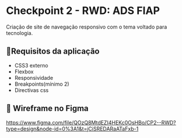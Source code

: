
# Checkpoint 2 - RWD: ADS FIAP

Criação de site de navegação responsivo com o tema voltado para tecnologia.
 


## 📌Requisitos da aplicação
* CSS3 externo
* Flexbox
* Responsividade
* Breakpoints(mínimo 2)
* Directivas css


## 🔗 Wireframe no Figma
https://www.figma.com/file/QOzQ8MtdEZI4HEKc0OsHBo/CP2--RWD?type=design&node-id=0%3A1&t=jCiSREDARaATaFxb-1


